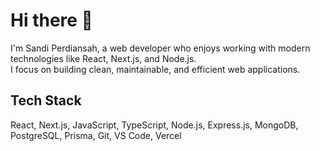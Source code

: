 # Hi there 👋

I'm Sandi Perdiansah, a web developer who enjoys working with modern technologies like React, Next.js, and Node.js.  
I focus on building clean, maintainable, and efficient web applications.

## Tech Stack

React, Next.js, JavaScript, TypeScript, Node.js, Express.js, MongoDB, PostgreSQL, Prisma, Git, VS Code, Vercel
